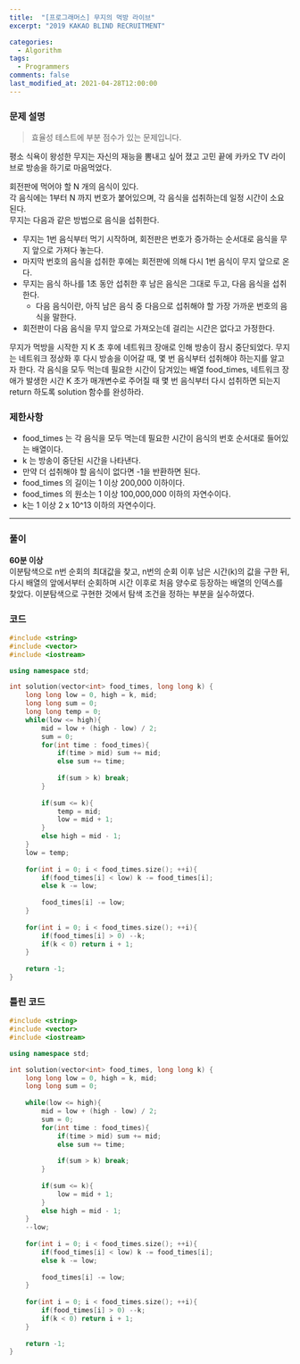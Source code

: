 ```yaml
---
title:  "[프로그래머스] 무지의 먹방 라이브"
excerpt: "2019 KAKAO BLIND RECRUITMENT"

categories:
  - Algorithm
tags:
  - Programmers
comments: false
last_modified_at: 2021-04-28T12:00:00
---
```

### 문제 설명
> 효율성 테스트에 부분 점수가 있는 문제입니다.

평소 식욕이 왕성한 무지는 자신의 재능을 뽐내고 싶어 졌고 고민 끝에 카카오 TV 라이브로 방송을 하기로 마음먹었다.  
  
회전판에 먹어야 할 N 개의 음식이 있다.  
각 음식에는 1부터 N 까지 번호가 붙어있으며, 각 음식을 섭취하는데 일정 시간이 소요된다.  
무지는 다음과 같은 방법으로 음식을 섭취한다.  

- 무지는 1번 음식부터 먹기 시작하며, 회전판은 번호가 증가하는 순서대로 음식을 무지 앞으로 가져다 놓는다.
- 마지막 번호의 음식을 섭취한 후에는 회전판에 의해 다시 1번 음식이 무지 앞으로 온다.
- 무지는 음식 하나를 1초 동안 섭취한 후 남은 음식은 그대로 두고, 다음 음식을 섭취한다.
    - 다음 음식이란, 아직 남은 음식 중 다음으로 섭취해야 할 가장 가까운 번호의 음식을 말한다.
- 회전판이 다음 음식을 무지 앞으로 가져오는데 걸리는 시간은 없다고 가정한다.

무지가 먹방을 시작한 지 K 초 후에 네트워크 장애로 인해 방송이 잠시 중단되었다.
무지는 네트워크 정상화 후 다시 방송을 이어갈 때, 몇 번 음식부터 섭취해야 하는지를 알고자 한다.
각 음식을 모두 먹는데 필요한 시간이 담겨있는 배열 food_times, 네트워크 장애가 발생한 시간 K 초가 매개변수로 주어질 때 몇 번 음식부터 다시 섭취하면 되는지 return 하도록 solution 함수를 완성하라.

### 제한사항

- food_times 는 각 음식을 모두 먹는데 필요한 시간이 음식의 번호 순서대로 들어있는 배열이다.
- k 는 방송이 중단된 시간을 나타낸다.
- 만약 더 섭취해야 할 음식이 없다면 -1을 반환하면 된다.
- food_times 의 길이는 1 이상 200,000 이하이다.
- food_times 의 원소는 1 이상 100,000,000 이하의 자연수이다.
- k는 1 이상 2 x 10^13 이하의 자연수이다.

---
### 풀이
**60분 이상**  
이분탐색으로 n번 순회의 최대값을 찾고, n번의 순회 이후 남은 시간(k)의 값을 구한 뒤, 다시 배열의 앞에서부터 순회하며 시간 이후로 처음 양수로 등장하는 배열의 인덱스를 찾았다. 이분탐색으로 구현한 것에서 탐색 조건을 정하는 부분을 실수하였다.

### 코드
```c++
#include <string>
#include <vector>
#include <iostream>

using namespace std;

int solution(vector<int> food_times, long long k) {
    long long low = 0, high = k, mid;
    long long sum = 0;
    long long temp = 0;
    while(low <= high){
        mid = low + (high - low) / 2;
        sum = 0;
        for(int time : food_times){
            if(time > mid) sum += mid;
            else sum += time;
            
            if(sum > k) break;
        }
        
        if(sum <= k){
            temp = mid;
            low = mid + 1;
        }
        else high = mid - 1;
    }
    low = temp;
    
    for(int i = 0; i < food_times.size(); ++i){
        if(food_times[i] < low) k -= food_times[i];
        else k -= low;
        
        food_times[i] -= low;
    }
    
    for(int i = 0; i < food_times.size(); ++i){
        if(food_times[i] > 0) --k;
        if(k < 0) return i + 1;
    }
    
    return -1;
}
```

### 틀린 코드
```c++
#include <string>
#include <vector>
#include <iostream>

using namespace std;

int solution(vector<int> food_times, long long k) {
    long long low = 0, high = k, mid;
    long long sum = 0;
    
    while(low <= high){
        mid = low + (high - low) / 2;
        sum = 0;
        for(int time : food_times){
            if(time > mid) sum += mid;
            else sum += time;
            
            if(sum > k) break;
        }
        
        if(sum <= k){
            low = mid + 1;
        }
        else high = mid - 1;
    }
    --low;
    
    for(int i = 0; i < food_times.size(); ++i){
        if(food_times[i] < low) k -= food_times[i];
        else k -= low;
        
        food_times[i] -= low;
    }
    
    for(int i = 0; i < food_times.size(); ++i){
        if(food_times[i] > 0) --k;
        if(k < 0) return i + 1;
    }
    
    return -1;
}
```